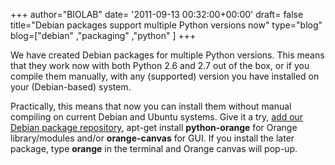 +++
author="BIOLAB"
date= '2011-09-13 00:32:00+00:00'
draft= false
title="Debian packages support multiple Python versions now"
type="blog"
blog=["debian" ,"packaging" ,"python" ]
+++

We have created Debian packages for multiple Python versions. This means that they work now with both Python 2.6 and 2.7 out of the box, or if you compile them manually, with any (supported) version you have installed on your (Debian-based) system.

Practically, this means that now you can install them without manual compiling on current Debian and Ubuntu systems. Give it a try, [add our Debian package repository](/download/), apt-get install **python-orange** for Orange library/modules and/or **orange-canvas** for GUI. If you install the later package, type **orange** in the terminal and Orange canvas will pop-up.

